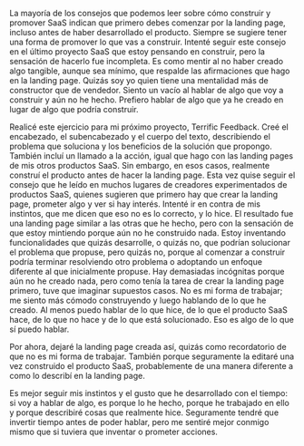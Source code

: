 La mayoría de los consejos que podemos leer sobre cómo construir y promover SaaS indican que primero debes comenzar por la landing page, incluso antes de haber desarrollado el producto. Siempre se sugiere tener una forma de promover lo que vas a construir. Intenté seguir este consejo en el último proyecto SaaS que estoy pensando en construir, pero la sensación de hacerlo fue incompleta. Es como mentir al no haber creado algo tangible, aunque sea mínimo, que respalde las afirmaciones que hago en la landing page. Quizás soy yo quien tiene una mentalidad más de constructor que de vendedor. Siento un vacío al hablar de algo que voy a construir y aún no he hecho. Prefiero hablar de algo que ya he creado en lugar de algo que podría construir.

Realicé este ejercicio para mi próximo proyecto, Terrific Feedback. Creé el encabezado, el subencabezado y el cuerpo del texto, describiendo el problema que soluciona y los beneficios de la solución que propongo. También incluí un llamado a la acción, igual que hago con las landing pages de mis otros productos SaaS. Sin embargo, en esos casos, realmente construí el producto antes de hacer la landing page. Esta vez quise seguir el consejo que he leído en muchos lugares de creadores experimentados de productos SaaS, quienes sugieren que primero hay que crear la landing page, prometer algo y ver si hay interés. Intenté ir en contra de mis instintos, que me dicen que eso no es lo correcto, y lo hice. El resultado fue una landing page similar a las otras que he hecho, pero con la sensación de que estoy mintiendo porque aún no he construido nada. Estoy inventando funcionalidades que quizás desarrolle, o quizás no, que podrían solucionar el problema que propuse, pero quizás no, porque al comenzar a construir podría terminar resolviendo otro problema o adoptando un enfoque diferente al que inicialmente propuse. Hay demasiadas incógnitas porque aún no he creado nada, pero como tenía la tarea de crear la landing page primero, tuve que imaginar supuestos casos. No es mi forma de trabajar; me siento más cómodo construyendo y luego hablando de lo que he creado. Al menos puedo hablar de lo que hice, de lo que el producto SaaS hace, de lo que no hace y de lo que está solucionado. Eso es algo de lo que sí puedo hablar.

Por ahora, dejaré la landing page creada así, quizás como recordatorio de que no es mi forma de trabajar. También porque seguramente la editaré una vez construido el producto SaaS, probablemente de una manera diferente a como lo describí en la landing page.

Es mejor seguir mis instintos y el gusto que he desarrollado con el tiempo: si voy a hablar de algo, es porque lo he hecho, porque he trabajado en ello y porque describiré cosas que realmente hice. Seguramente tendré que invertir tiempo antes de poder hablar, pero me sentiré mejor conmigo mismo que si tuviera que inventar o prometer acciones.
